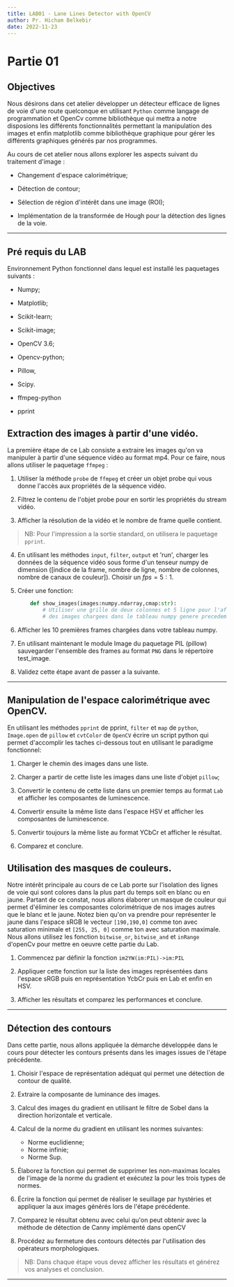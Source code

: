 ```yaml
---
title: LAB01 - Lane Lines Detector with OpenCV
author: Pr. Hicham Belkebir
date: 2022-11-23
---
```


# Partie 01

## Objectives 

Nous désirons dans cet atelier développer un détecteur efficace de lignes de voie d'une route quelconque en utilisant `Python` comme langage de programmation et OpenCv comme bibliothèque qui mettra a notre disposions les différents fonctionnalités permettant la manipulation des images et enfin matplotlib comme bibliothèque graphique pour gérer les différents graphiques générés par nos programmes.

Au cours de cet atelier nous allons explorer les aspects suivant du traitement d'image :

- Changement d'espace calorimétrique;

- Détection de contour;

- Sélection de région d'intérêt dans une image (ROI);

- Implémentation de la transformée de Hough pour la détection des lignes de la voie.

---

## Pré requis du LAB

Environnement Python fonctionnel dans lequel est installé les paquetages suivants : 

- Numpy;

- Matplotlib;

- Scikit-learn;

- Scikit-image;

- OpenCV 3.6; 

- Opencv-python;

- Pillow,

- Scipy.

- ffmpeg-python

- pprint

## Extraction des images à partir d'une vidéo.

La première étape de ce Lab consiste a extraire les images qu'on va manipuler à partir d'une séquence vidéo au format mp4. Pour ce faire, nous allons utiliser le paquetage `ffmpeg` :

1. Utiliser la méthode `probe` de `ffmpeg` et créer un objet probe qui vous donne l'accès aux propriétés de la séquence vidéo.

2. Filtrez le contenu de l'objet probe pour en sortir les propriétés du stream vidéo.

3. Afficher la résolution de la vidéo et le nombre de frame quelle contient.

>NB: Pour l'impression a la sortie standard, on utilisera le paquetage `pprint`.

4. En utilisant les méthodes `input`, `filter`, `output` et 'run', charger les données de la séquence vidéo sous forme d'un tenseur numpy de dimension ([indice de la frame, nombre de ligne, nombre de colonnes, nombre de canaux de couleur]). Choisir un $fps=5:1$.

5. Créer une fonction: 

    ```python
        def show_images(images:numpy.ndarray,cmap:str):
            # Utiliser une grille de deux colonnes et 5 ligne pour l'affichage
            # des images chargees dans le tableau numpy genere precedement.

    ```
6. Afficher les 10 premières frames chargées dans votre tableau numpy.

7. En utilisant maintenant le module Image du paquetage PIL (pillow) sauvegarder l'ensemble des frames au format `PNG` dans le répertoire test_image.

8. Validez cette étape avant de passer a la suivante.

---

## Manipulation de l'espace calorimétrique avec OpenCV.


En utilisant les méthodes `pprint` de pprint, `filter` et `map` de `python`, `Image.open` de `pillow` et `cvtColor` de `OpenCV` écrire un script python qui permet d'accomplir les taches ci-dessous tout en utilisant le paradigme fonctionnel:
    
1. Charger le chemin des images dans une liste.

2. Charger a partir de cette liste les images dans une liste d'objet `pillow`;

3. Convertir le contenu de cette liste dans un premier temps  au format `Lab` et afficher les composantes de luminescence.

4. Convertir ensuite la même liste dans l'espace HSV et afficher les composantes de luminescence.

5. Convertir toujours la même liste au format YCbCr et afficher le résultat.

6. Comparez et conclure.

## Utilisation des masques de couleurs.

Notre intérêt principale au cours de ce Lab porte sur l'isolation des lignes de voie qui sont colores dans la plus part du temps soit en blanc ou en jaune. Partant de ce constat, nous allons élaborer un masque de couleur qui permet d'éliminer les composantes colorimétrique de nos images autres que le blanc et le jaune. Notez bien qu'on va prendre pour représenter  le jaune dans l'espace sRGB le vecteur `[190,190,0]` comme ton avec saturation minimale et `[255, 25, 0]` comme ton avec saturation maximale. Nous allons utilisez les fonction `bitwise_or`, `bitwise_and` et `inRange` d'openCv pour mettre en oeuvre cette partie du Lab.

1. Commencez par définir la fonction `im2YW(im:PIL)->im:PIL`

2. Appliquer cette fonction sur la liste des images représentées dans l'espace sRGB puis en représentation YcbCr puis en Lab et enfin en HSV.

3. Afficher les résultats et comparez les performances et conclure.

---

## Détection des contours

Dans cette partie, nous allons appliquée la démarche développée dans le cours pour détecter les contours présents dans les images issues de l'étape précédente.

1. Choisir l'espace de représentation adéquat qui permet une détection de contour de qualité.

2. Extraire la composante de luminance des images.

2. Calcul des images du gradient en utilisant le filtre de Sobel dans la direction horizontale et verticale.

3. Calcul de la norme du gradient en utilisant les normes suivantes:
   
   - Norme euclidienne;
   - Norme infinie;
   - Norme Sup.

4. Élaborez la fonction qui permet de supprimer les non-maximas locales de l'image de la norme du gradient et exécutez la pour les trois types de normes.

5. Écrire la fonction qui permet de réaliser le seuillage par hystéries et appliquer la aux images générés lors de l'étape précédente.

6. Comparez le résultat obtenu avec celui qu'on peut obtenir avec la méthode de détection de Canny implémenté dans openCV

7. Procédez au fermeture des contours détectés par l'utilisation des opérateurs morphologiques.

>NB: Dans chaque étape vous devez afficher les résultats et générez vos analyses et conclusion.

---
